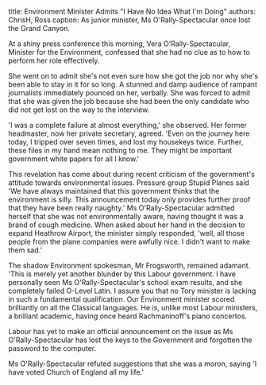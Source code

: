 title: Environment Minister Admits "I Have No Idea What I'm Doing"
authors: ChrisH, Ross
caption: As junior minister, Ms O'Rally-Spectacular once lost the Grand Canyon.

<p>At a shiny press conference this morning, Vera O'Rally-Spectacular, Minister for the Environment, confessed that she had no clue as to how to 
perform her role effectively.</p>

<!--BREAK-->

<p>She went on to admit she's not even sure how she got the job nor why she's been able to stay in it for so long. A stunned and damp audience of 
rampant journalists immediately pounced on her, verbally. She was forced to admit that she was given the job because she had been the only candidate 
who did not get lost on the way to the interview.</p>

<p>'I was a complete failure at almost everything,' she observed. Her former headmaster, now her private secretary, agreed. 'Even on the journey here 
today, I tripped over seven times, and lost my housekeys twice. Further, these files in my hand mean nothing to me. They might be important 
government white papers for all I know.'</p>

<p>This revelation has come about during recent criticism of the government's attitude towards environmental issues. Pressure group Stupid Planes 
said 'We have always maintained that this government thinks that the environment is silly. This announcement today only provides further proof that 
they have been really naughty.' Ms O'Rally-Spectacular admitted herself that she was not environmentally aware, having thought it was a 
brand of cough medicine. When asked about her hand in the decision to expand Heathrow Airport, the minister simply responded, 'well, all those people 
from the plane companies were awfully nice. I didn't want to make them sad.'</p>

<p>The shadow Environment spokesman, Mr Frogsworth, remained adamant. 'This is merely yet another blunder by this Labour government. I have 
personally seen Ms O'Rally-Spectacular's school exam results, and she completely failed O-Level Latin. I assure you that no Tory minister is 
lacking in such a fundamental qualification. Our Environment minister scored brilliantly on all the Classical languages. He is, unlike most Labour 
ministers, a brilliant academic, having once heard Rachmaninoff's piano concertos.</p>

<p>Labour has yet to make an official announcement on the issue as Ms O'Rally-Spectacular has lost the keys to the Government and forgotten the 
password to the computer.</p>

<p>Ms O'Rally-Spectacular refuted suggestions that she was a moron, saying 'I have voted Church of England all my life.'</p>
